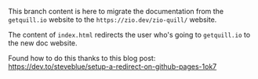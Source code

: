 This branch content is here to migrate the documentation from the `getquill.io` website to
the `https://zio.dev/zio-quill/` website.

The content of `index.html` redirects the user who's going to `getquill.io` to the new doc website.

Found how to do this thanks to this blog post: https://dev.to/steveblue/setup-a-redirect-on-github-pages-1ok7
